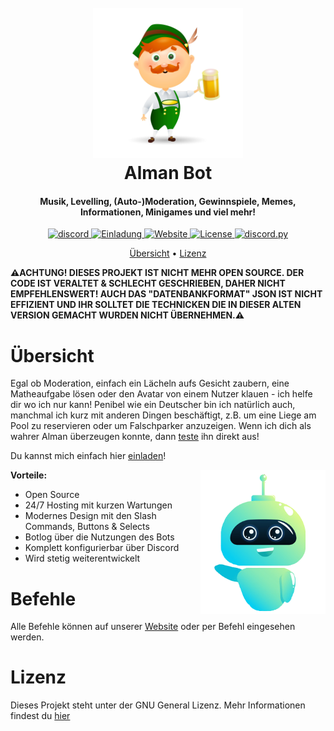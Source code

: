 <h1 align="center">
  <br>
  <img src="data/pictures/logo.png" href="https://www.freepik.com/free-vector/german-man-with-beer_4979644.htm#page=1&query=german%20man%20with%20beer&position=3" alt="logo" width="240"/> 
  <br>
  Alman Bot 
  <br>
</h1> 

<h4 align="center">Musik, Levelling, (Auto-)Moderation, Gewinnspiele, Memes, Informationen, Minigames und viel mehr! </h4>

<p align="center">
  <a href="https://discord.almanbot.de">
    <img src="https://img.shields.io/discord/802923248840867840?color=blue&label=Discord&style=for-the-badge&logoColor=fff" alt="discord">
  </a>
  <a href="https://discord.com/oauth2/authorize?client_id=802922765782089738&scope=bot&permissions=2620914775">
    <img src="https://img.shields.io/badge/Invite-Me-green?style=for-the-badge" alt="Einladung">
  </a>
  <a href="https://almanbot.de/">
    <img src="https://img.shields.io/badge/Website-Go-red?style=for-the-badge" alt="Website">
  </a>
  <a href="https://www.gnu.org/licenses/gpl-3.0.html">
    <img src="https://img.shields.io/github/license/SimsumMC/communitybot?color=purple&style=for-the-badge&label=License" alt="License">
  </a>
  <a href="https://github.com/Rapptz/discord.py/">
     <img src="https://img.shields.io/badge/language-python-yellow.svg?style=for-the-badge" alt="discord.py">
  </a>
</p>

<p align="center">
  <a href="#übersicht">Übersicht</a>
  •
  <a href="#lizenz">Lizenz</a>
</p>

**⚠️ACHTUNG! DIESES PROJEKT IST NICHT MEHR OPEN SOURCE. DER CODE IST VERALTET & SCHLECHT GESCHRIEBEN, DAHER NICHT EMPFEHLENSWERT! AUCH DAS "DATENBANKFORMAT" JSON IST NICHT EFFIZIENT UND IHR SOLLTET DIE TECHNICKEN DIE IN DIESER ALTEN VERSION GEMACHT WURDEN NICHT ÜBERNEHMEN.⚠️**

# Übersicht

Egal ob Moderation, einfach ein Lächeln aufs Gesicht zaubern, eine Matheaufgabe lösen oder den Avatar von einem Nutzer klauen - ich helfe dir wo ich nur kann! Penibel wie ein Deutscher bin ich natürlich auch, manchmal ich kurz mit anderen Dingen beschäftigt, z.B. um eine Liege am Pool zu reservieren oder um Falschparker anzuzeigen. Wenn ich dich als wahrer Alman überzeugen konnte, dann [teste](https://invite.almanbot.de/) ihn direkt aus! 

Du kannst mich einfach hier [einladen](https://invite.almanbot.de/)!

**Vorteile:**
<a href="https://www.freepik.com/free-vector/cute-bot-say-users-hello-chatbot-greets-online-consultation_4015765.htm#page=1&query=bot&position=0"> <img src="data/pictures/bot.png" align="right" alt="bot" width="200"/> </a>
- Open Source 
- 24/7 Hosting mit kurzen Wartungen
- Modernes Design mit den Slash Commands, Buttons & Selects
- Botlog über die Nutzungen des Bots
- Komplett konfigurierbar über Discord
- Wird stetig weiterentwickelt

# Befehle

Alle Befehle können auf unserer [Website](https://almanbot.de/#commands) oder per Befehl eingesehen werden.

# Lizenz

Dieses Projekt steht unter der GNU General Lizenz. Mehr Informationen findest du [hier](https://choosealicense.com/licenses/gpl-3.0/)
